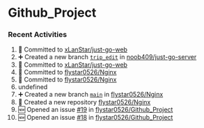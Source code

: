 # Github_Project

### Recent Activities
<!--START_SECTION:activity-->
1. 📝 Committed to [xLanStar/just-go-web](https://github.com/xLanStar/just-go-web/commit/5c89c2cb0ef541e08cf610fa36c0e63203bf96c9)
2. ➕ Created a new branch [`trip_edit`](https://github.com/noob409/just-go-server/tree/trip_edit) in [noob409/just-go-server](https://github.com/noob409/just-go-server)
3. 📝 Committed to [xLanStar/just-go-web](https://github.com/xLanStar/just-go-web/commit/0c9830922c9101f056179ee63c7b2f275b598f56)
4. 📝 Committed to [flystar0526/Nginx](https://github.com/flystar0526/Nginx/commit/640795b6949cef67dafa17cdf000e6201a25468d)
5. 📝 Committed to [flystar0526/Nginx](https://github.com/flystar0526/Nginx/commit/3e5ceda2b917ecd719bb414998c19b241294eabf)
6. undefined
7. ➕ Created a new branch [`main`](https://github.com/flystar0526/Nginx/tree/main) in [flystar0526/Nginx](https://github.com/flystar0526/Nginx)
8. 🎉 Created a new repository [flystar0526/Nginx](https://github.com/flystar0526/Nginx)
9. 🆕 Opened an issue [#19](https://github.com/flystar0526/Github_Project/issues/19) in [flystar0526/Github_Project](https://github.com/flystar0526/Github_Project)
10. 🆕 Opened an issue [#18](https://github.com/flystar0526/Github_Project/issues/18) in [flystar0526/Github_Project](https://github.com/flystar0526/Github_Project)
<!--END_SECTION:activity-->

